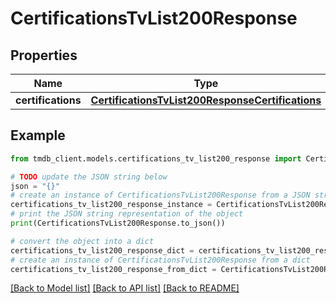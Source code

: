# CertificationsTvList200Response


## Properties

Name | Type | Description | Notes
------------ | ------------- | ------------- | -------------
**certifications** | [**CertificationsTvList200ResponseCertifications**](CertificationsTvList200ResponseCertifications.md) |  | [optional] 

## Example

```python
from tmdb_client.models.certifications_tv_list200_response import CertificationsTvList200Response

# TODO update the JSON string below
json = "{}"
# create an instance of CertificationsTvList200Response from a JSON string
certifications_tv_list200_response_instance = CertificationsTvList200Response.from_json(json)
# print the JSON string representation of the object
print(CertificationsTvList200Response.to_json())

# convert the object into a dict
certifications_tv_list200_response_dict = certifications_tv_list200_response_instance.to_dict()
# create an instance of CertificationsTvList200Response from a dict
certifications_tv_list200_response_from_dict = CertificationsTvList200Response.from_dict(certifications_tv_list200_response_dict)
```
[[Back to Model list]](../README.md#documentation-for-models) [[Back to API list]](../README.md#documentation-for-api-endpoints) [[Back to README]](../README.md)


